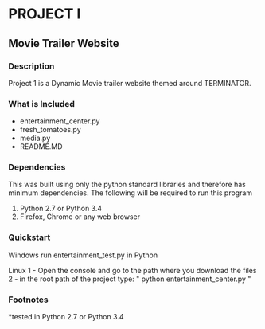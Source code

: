 # **PROJECT I**
## Movie Trailer Website

### Description

Project 1 is a Dynamic Movie trailer website themed around TERMINATOR.


### What is Included

* entertainment_center.py
* fresh_tomatoes.py
* media.py
* README.MD

### Dependencies

This was built using only the python standard libraries and therefore has minimum dependencies.
The following will be required to run this program

1. Python 2.7 or Python 3.4
2. Firefox, Chrome or any web browser

### Quickstart

Windows
run entertainment_test.py in Python

Linux
1 - Open the console and go to the path where you download the files
2 - in the root path of the project type: " python entertainment_center.py "


### Footnotes

*tested in Python 2.7 or Python 3.4
